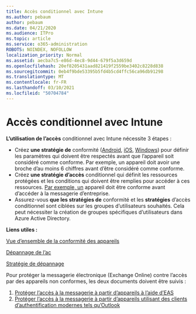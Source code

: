 ```yaml
---
title: Accès conditionnel avec Intune
ms.author: pebaum
author: pebaum
ms.date: 04/21/2020
ms.audience: ITPro
ms.topic: article
ms.service: o365-administration
ROBOTS: NOINDEX, NOFOLLOW
localization_priority: Normal
ms.assetid: aecba7c5-e86d-4ec8-9d44-679f5a3d659d
ms.openlocfilehash: 20ef8205431aad821419f2559be3402c8228d838
ms.sourcegitcommit: 0eb4f9bde53395b5fd4b5cd4ffc56ca96db91298
ms.translationtype: MT
ms.contentlocale: fr-FR
ms.lasthandoff: 03/10/2021
ms.locfileid: "50704784"
---
```

# <a name="conditional-access-with-intune"></a>Accès conditionnel avec Intune

**L’utilisation de l’accès** conditionnel avec Intune nécessite 3 étapes :

- Créez  **une stratégie de**  conformité ([Android](https://docs.microsoft.com/intune/compliance-policy-create-android),  [iOS](https://docs.microsoft.com/intune/compliance-policy-create-ios),  [Windows](https://docs.microsoft.com//intune/compliance-policy-create-windows)) pour définir les paramètres qui doivent être respectés avant que l’appareil soit considéré comme conforme. Par exemple, un appareil doit avoir une broche d’au moins 6 chiffres avant d’être considéré comme conforme.
- Créez **une stratégie d’accès**  conditionnel qui définit les ressources protégées et les conditions qui doivent être remplies pour accéder à ces ressources.  [Par exemple, un](https://docs.microsoft.com/intune/tutorial-protect-email-on-unmanaged-devices#create-conditional-access-policies)  appareil doit être conforme avant d’accéder à la messagerie d’entreprise.
- Assurez-vous **que les stratégies de**  conformité et les  **stratégies**  d’accès conditionnel sont ciblées sur les groupes d’utilisateurs souhaités. Cela peut nécessiter la création de groupes spécifiques d’utilisateurs dans Azure Active Directory.

**Liens utiles :**

[Vue d’ensemble de la conformité des appareils](https://docs.microsoft.com/intune/device-compliance-get-started)

[Dépannage de l’ac](https://docs.microsoft.com/intune/troubleshoot-conditional-access)

[Stratégie de dépannage](https://docs.microsoft.com/troubleshoot/mem/intune/troubleshoot-policies-in-microsoft-intune)

Pour protéger la messagerie électronique (Exchange Online) contre l’accès par des appareils non conformes, les deux documents doivent être suivis :

1. [Protéger l’accès à la messagerie à partir d’appareils à l’aide d’EAS](https://docs.microsoft.com/intune/tutorial-protect-email-on-unmanaged-devices)
2. [Protéger l’accès à la messagerie à partir d’appareils utilisant des clients d’authentification modernes tels qu’Outlook](https://docs.microsoft.com/intune/tutorial-protect-email-on-enrolled-devices)